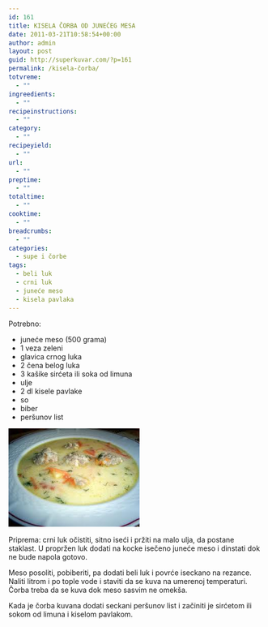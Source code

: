 ```yaml
---
id: 161
title: KISELA ČORBA OD JUNEĆEG MESA
date: 2011-03-21T10:58:54+00:00
author: admin
layout: post
guid: http://superkuvar.com/?p=161
permalink: /kisela-čorba/
totvreme:
  - ""
ingreedients:
  - ""
recipeinstructions:
  - ""
category:
  - ""
recipeyield:
  - ""
url:
  - ""
preptime:
  - ""
totaltime:
  - ""
cooktime:
  - ""
breadcrumbs:
  - ""
categories:
  - supe i čorbe
tags:
  - beli luk
  - crni luk
  - juneće meso
  - kisela pavlaka
---
```

Potrebno:

  * juneće meso (500 grama)
  * 1 veza zeleni
  * glavica crnog luka
  * 2 čena belog luka
  * 3 kašike sirćeta ili soka od limuna
  * ulje
  * 2 dl kisele pavlake
  * so
  * biber
  * peršunov list

<img class="alignnone size-full wp-image-818" title="kiselacorba" src="/wp-content/uploads/2011/03/kiselacorba.jpg" alt="" width="259" height="194" /> 

Priprema: crni luk očistiti, sitno iseći i pržiti na malo ulja, da postane staklast. U propržen luk dodati na kocke isečeno juneće meso i dinstati dok ne bude napola gotovo.

Meso posoliti, pobiberiti, pa dodati beli luk i povrće iseckano na rezance. Naliti litrom i po tople vode i staviti da se kuva na umerenoj temperaturi. Čorba treba da se kuva dok meso sasvim ne omekša.

Kada je čorba kuvana dodati seckani peršunov list i začiniti je sirćetom ili sokom od limuna i kiselom pavlakom.

&nbsp;